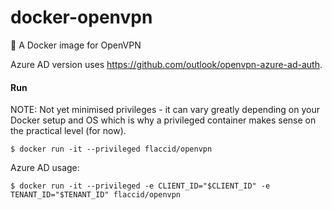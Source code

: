 # docker-openvpn
:whale: A Docker image for OpenVPN

Azure AD version uses https://github.com/outlook/openvpn-azure-ad-auth.

#### Run

NOTE: Not yet minimised privileges - it can vary greatly depending on your Docker setup and OS which is why a privileged container makes sense on the practical level (for now).

    $ docker run -it --privileged flaccid/openvpn

Azure AD usage:

    $ docker run -it --privileged -e CLIENT_ID="$CLIENT_ID" -e TENANT_ID="$TENANT_ID" flaccid/openvpn
